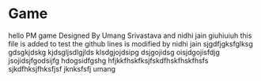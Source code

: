 # Game
hello
PM game
Designed By Umang Srivastava and nidhi jain
giuhiuiuh
this file is added to test the github
lines is modified by nidhi jain
sjgdfjgksfglksg
gdsgkjdskg
kjdsgljsdlgjlds
klsdgjojdsipg
dsjgojidsg
oisjdgojisfdjg
jsojidsjfgodsijfg
hdogsidfgshg
hfjkkfhskfksjfskdfhskfhskfhsfs
sjkdfhksjfhksfjsf
jknksfsfj
umang
